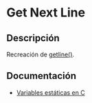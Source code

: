 # Get Next Line
## Descripción

Recreación de [getline()](https://linux.die.net/man/3/getline).

## Documentación

* [Variables estáticas en C](https://www.geeksforgeeks.org/static-variables-in-c/)
